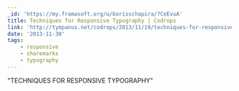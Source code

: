 ```yaml
---
_id: 'https://my.framasoft.org/u/borisschapira/?CeEvuA'
title: Techniques for Responsive Typography | Codrops
link: 'http://tympanus.net/codrops/2013/11/19/techniques-for-responsive-typography/'
date: '2013-11-30'
tags:
    - responsive
    - sharemarks
    - typography
---
```


<div class="markdown"><p>&quot;TECHNIQUES FOR RESPONSIVE TYPOGRAPHY&quot;
</p></div>
